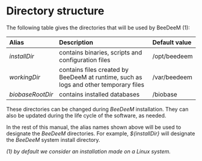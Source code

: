 # Directory structure

The following table gives the directories that will be used by BeeDeeM \(1\):

| Alias | Description | Default value |
| :--- | :--- | :--- |
| _installDir_ | contains binaries, scripts and configuration files | /opt/beedeem |
| _workingDir_ | contains files created by BeeDeeM at runtime, such as logs and other temporary files | /var/beedeem |
| _biobaseRootDir_ | contains installed databases | /biobase |

These directories can be changed during *BeeDeeM* installation. They can also be updated during the life cycle of the software, as needed.

In the rest of this manual, the alias names shown above will be used to designate the *BeeDeeM* directories. For example, _${installDir}_ will designate the *BeeDeeM* system install directory.

_\(1\) by default we consider an installation made on a Linux system._

